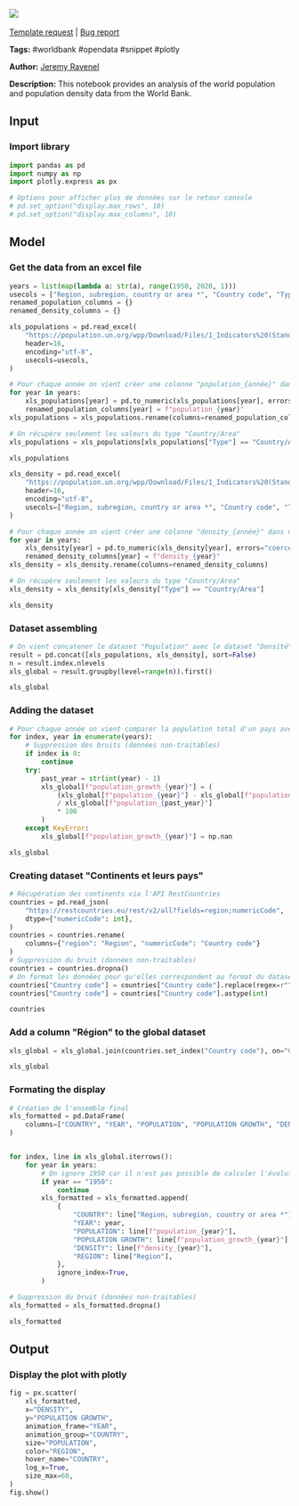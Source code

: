 <a href="https://app.naas.ai/user-redirect/naas/downloader?url=https://raw.githubusercontent.com/jupyter-naas/awesome-notebooks/master/WorldBank/WorldBank_World_population_and_density.ipynb" target="_parent"><img src="https://naasai-public.s3.eu-west-3.amazonaws.com/open_in_naas.svg"/></a><br><br><a href="https://github.com/jupyter-naas/awesome-notebooks/issues/new?assignees=&labels=&template=template-request.md&title=Tool+-+Action+of+the+notebook+">Template request</a> | <a href="https://github.com/jupyter-naas/awesome-notebooks/issues/new?assignees=&labels=bug&template=bug_report.md&title=WorldBank+-+World+population+and+density:+Error+short+description">Bug report</a>

**Tags:** #worldbank #opendata #snippet #plotly

**Author:** [Jeremy Ravenel](https://www.linkedin.com/in/ACoAAAJHE7sB5OxuKHuzguZ9L6lfDHqw--cdnJg/)

**Description:** This notebook provides an analysis of the world population and population density data from the World Bank.

## Input

### Import library


```python
import pandas as pd
import numpy as np
import plotly.express as px

# Options pour afficher plus de données sur le retour console
# pd.set_option("display.max_rows", 10)
# pd.set_option("display.max_columns", 10)
```

## Model

### Get the data from an excel file


```python
years = list(map(lambda a: str(a), range(1950, 2020, 1)))
usecols = ["Region, subregion, country or area *", "Country code", "Type", *years]
renamed_population_columns = {}
renamed_density_columns = {}

xls_populations = pd.read_excel(
    "https://population.un.org/wpp/Download/Files/1_Indicators%20(Standard)/EXCEL_FILES/1_Population/WPP2019_POP_F01_1_TOTAL_POPULATION_BOTH_SEXES.xlsx",
    header=16,
    encoding="utf-8",
    usecols=usecols,
)

# Pour chaque année on vient créer une colonne "population_{année}" dans notre dataset
for year in years:
    xls_populations[year] = pd.to_numeric(xls_populations[year], errors="coerce")
    renamed_population_columns[year] = f"population_{year}"
xls_populations = xls_populations.rename(columns=renamed_population_columns)

# On récupère seulement les valeurs du type "Country/Area"
xls_populations = xls_populations[xls_populations["Type"] == "Country/Area"]

xls_populations
```


```python
xls_density = pd.read_excel(
    "https://population.un.org/wpp/Download/Files/1_Indicators%20(Standard)/EXCEL_FILES/1_Population/WPP2019_POP_F06_POPULATION_DENSITY.xlsx",
    header=16,
    encoding="utf-8",
    usecols=["Region, subregion, country or area *", "Country code", "Type", *years],
)

# Pour chaque année on vient créer une colonne "density_{année}" dans notre dataset
for year in years:
    xls_density[year] = pd.to_numeric(xls_density[year], errors="coerce")
    renamed_density_columns[year] = f"density_{year}"
xls_density = xls_density.rename(columns=renamed_density_columns)

# On récupère seulement les valeurs du type "Country/Area"
xls_density = xls_density[xls_density["Type"] == "Country/Area"]

xls_density
```

### Dataset assembling


```python
# On vient concatener le dataset "Population" avec le dataset "Densité"
result = pd.concat([xls_populations, xls_density], sort=False)
n = result.index.nlevels
xls_global = result.groupby(level=range(n)).first()

xls_global
```

### Adding the dataset


```python
# Pour chaque année on vient comparer la population total d'un pays avec celle de l'année N-1 pour en déduire son évolution sur une année
for index, year in enumerate(years):
    # Suppression des bruits (données non-traitables)
    if index is 0:
        continue
    try:
        past_year = str(int(year) - 1)
        xls_global[f"population_growth_{year}"] = (
            (xls_global[f"population_{year}"] - xls_global[f"population_{past_year}"])
            / xls_global[f"population_{past_year}"]
            * 100
        )
    except KeyError:
        xls_global[f"population_growth_{year}"] = np.nan

xls_global
```

### Creating dataset "Continents et leurs pays"



```python
# Récupération des continents via l'API RestCountries
countries = pd.read_json(
    "https://restcountries.eu/rest/v2/all?fields=region;numericCode",
    dtype={"numericCode": int},
)
countries = countries.rename(
    columns={"region": "Region", "numericCode": "Country code"}
)
# Suppression du bruit (données non-traitables)
countries = countries.dropna()
# On format les données pour qu'elles correspondent au format du dataset global
countries["Country code"] = countries["Country code"].replace(regex=r"^0+", value="")
countries["Country code"] = countries["Country code"].astype(int)

countries
```

### Add a column "Région" to the global dataset


```python
xls_global = xls_global.join(countries.set_index("Country code"), on="Country code")

xls_global
```

### Formating the display


```python
# Création de l'ensemble final
xls_formatted = pd.DataFrame(
    columns=["COUNTRY", "YEAR", "POPULATION", "POPULATION GROWTH", "DENSITY", "REGION"]
)


for index, line in xls_global.iterrows():
    for year in years:
        # On ignore 1950 car il n'est pas possible de calculer l'évolution sans les données de 1949
        if year == "1950":
            continue
        xls_formatted = xls_formatted.append(
            {
                "COUNTRY": line["Region, subregion, country or area *"],
                "YEAR": year,
                "POPULATION": line[f"population_{year}"],
                "POPULATION GROWTH": line[f"population_growth_{year}"],
                "DENSITY": line[f"density_{year}"],
                "REGION": line["Region"],
            },
            ignore_index=True,
        )

# Suppression du bruit (données non-traitables)
xls_formatted = xls_formatted.dropna()

xls_formatted
```

## Output

### Display the plot with plotly


```python
fig = px.scatter(
    xls_formatted,
    x="DENSITY",
    y="POPULATION GROWTH",
    animation_frame="YEAR",
    animation_group="COUNTRY",
    size="POPULATION",
    color="REGION",
    hover_name="COUNTRY",
    log_x=True,
    size_max=60,
)
fig.show()
```
